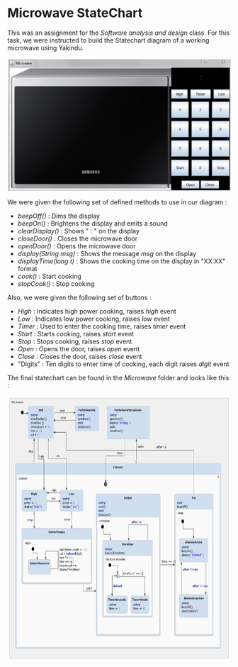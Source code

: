 # Microwave StateChart

This was an assignment for the *Software analysis and design* class. For this task, we were instructed to build the Statechart diagram of a working microwave using Yakindu.

<p align="center">
  <img height="300" src="images/microwave.png">
</p>

We were given the following set of defined methods to use in our diagram :

- *beepOff()* : Dims the display
- *beepOn()* : Brightens the display and emits a sound
- *clearDisplay()* : Shows " : " on the display
- *closeDoor()* : Closes the microwave door
- *openDoor()* : Opens the microwave door
- *display(String msg)* : Shows the message *msg* on the display
- *displayTime(long t)* : Shows the cooking time on the display in "XX:XX" format
- *cook()* : Start cooking
- *stopCook()* : Stop cooking

Also, we were given the following set of buttons : 

- *High* : Indicates high power cooking, raises *high* event
- *Low* : Indicates low power cooking, raises *low* event
- *Timer* : Used to enter the cooking time, raises *timer* event
- *Start* : Starts cooking, raises *start* event
- *Stop* : Stops cooking, raises *stop* event
- *Open* : Opens the door, raises *open* event
- *Close* : Closes the door, raises *close* event
- "Digits" : Ten digits to enter time of cooking, each digit raises *digit* event


The final statechart can be found in the *Microwave* folder and looks like this :

<p align="center">
  <img height="600" src="images/statechart.png">
</p>
